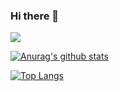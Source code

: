 ### Hi there 👋

<img src="https://i.imgur.com/gQpaU3P.gif">

[![Anurag's github stats](https://github-readme-stats.vercel.app/api?username=jademnp&show_icons=true&hide_rank=true)](https://github.com/anuraghazra/github-readme-stats)

[![Top Langs](https://github-readme-stats.vercel.app/api/top-langs/?username=jademnp)](https://github.com/anuraghazra/github-readme-stats)

<!--
**jademnp/jademnp** is a ✨ _special_ ✨ repository because its `README.md` (this file) appears on your GitHub profile.

Here are some ideas to get you started:

- 🔭 I’m currently working on ...
- 🌱 I’m currently learning ...
- 👯 I’m looking to collaborate on ...
- 🤔 I’m looking for help with ...
- 💬 Ask me about ...
- 📫 How to reach me: ...
- 😄 Pronouns: ...
- ⚡ Fun fact: ...
-->
